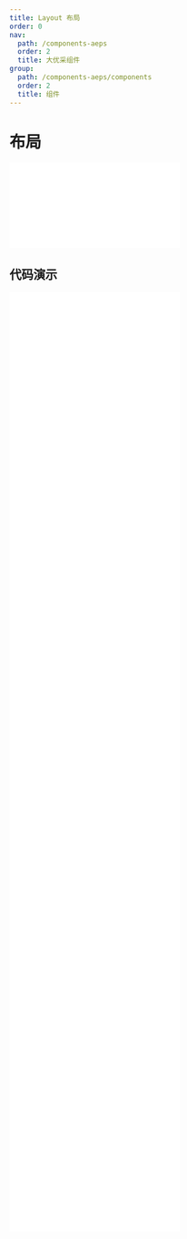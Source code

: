 ```yaml
---
title: Layout 布局
order: 0
nav:
  path: /components-aeps
  order: 2
  title: 大优采组件
group:
  path: /components-aeps/components
  order: 2
  title: 组件
---
```


# 布局

<div>
<embed src="@docs-common/layout/index.md"></embed>
</div>
        
## 代码演示

<Row gutter=8>

  <Col span=24>
    
  <div class="code-box"><embed src="@abiz-rc-aeps/layout/demo/basic-layout-aeps.md"></embed></div>
          
  <div class="code-box"><embed src="@abiz-rc-aeps/layout/demo/top-layout-aeps.md"></embed></div>
          
  <div class="code-box"><embed src="@abiz-rc-aeps/layout/demo/top-side-2-layout-aeps.md"></embed></div>
          
  <div class="code-box"><embed src="@abiz-rc-aeps/layout/demo/top-side-layout-aeps.md"></embed></div>
          
  <div class="code-box"><embed src="@abiz-rc-aeps/layout/demo/side-layout-aeps.md"></embed></div>
          
  <div class="code-box"><embed src="@abiz-rc-aeps/layout/demo/custom-trigger-layout-aeps.md"></embed></div>
          
  <div class="code-box"><embed src="@abiz-rc-aeps/layout/demo/responsive-layout-aeps.md"></embed></div>
          
  <div class="code-box"><embed src="@abiz-rc-aeps/layout/demo/fixed-layout-aeps.md"></embed></div>
          
  <div class="code-box"><embed src="@abiz-rc-aeps/layout/demo/fixed-sider-layout-aeps.md"></embed></div>
          
  <div class="code-box"><embed src="@abiz-rc-aeps/layout/demo/custom-trigger-debug-layout-aeps.md"></embed></div>
          
  </Col>
          
</Row>
        
<div><embed src="@docs-common/layout/index-api.md"></embed><div>
